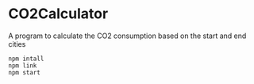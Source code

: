 # CO2Calculator
A program to calculate the CO2 consumption based on the start and end cities

 ```
 npm intall 
 npm link
 npm start
 
 ```


